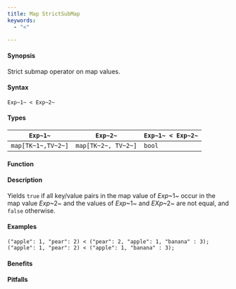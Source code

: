 ```yaml
---
title: Map StrictSubMap
keywords:
  - "<"

---
```


#### Synopsis

Strict submap operator on map values.

#### Syntax

`Exp~1~ < Exp~2~`

#### Types

| `Exp~1~`            |  `Exp~2~`             | `Exp~1~ < Exp~2~`  |
| --- | --- | --- |
| `map[TK~1~,TV~2~]` |  `map[TK~2~, TV~2~]` | `bool`                |


#### Function

#### Description

Yields `true` if all key/value pairs in the map value of _Exp_~1~ occur in the map value _Exp_~2~
and the values of _Exp_~1~ and _EXp_~2~ are not equal, and `false` otherwise.

#### Examples

```rascal-shell
("apple": 1, "pear": 2) < ("pear": 2, "apple": 1, "banana" : 3);
("apple": 1, "pear": 2) < ("apple": 1, "banana" : 3);
```

#### Benefits

#### Pitfalls

